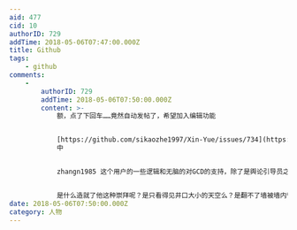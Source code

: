 ```yaml
---
aid: 477
cid: 10
authorID: 729
addTime: 2018-05-06T07:47:00.000Z
title: Github
tags:
    - github
comments:
    -
        authorID: 729
        addTime: 2018-05-06T07:50:00.000Z
        content: >-
            额，点了下回车……竟然自动发帖了，希望加入编辑功能


            [https://github.com/sikaozhe1997/Xin-Yue/issues/734](https://github.com/sikaozhe1997/Xin-Yue/issues/734)
            中


            zhangn1985 这个用户的一些逻辑和无脑的对GCD的支持，除了是舆论引导员之外。


            是什么造就了他这种崇拜呢？是只看得见井口大小的天空么？是翻不了墙被墙内管没宣传洗了脑么？
date: 2018-05-06T07:50:00.000Z
category: 人物
---
```



